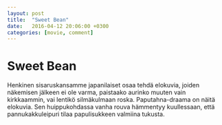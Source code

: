 ```yaml
---
layout: post
title:  "Sweet Bean"
date:   2016-04-12 20:06:00 +0300
categories: [movie, comment]
---
```


# Sweet Bean

Henkinen sisaruskansamme japanilaiset osaa tehdä elokuvia, joiden näkemisen jälkeen ei ole varma, paistaako aurinko muuten vain kirkkaammin, vai lentikö silmäkulmaan roska. Paputahna-draama on näitä elokuvia. Sen huippukohdassa vanha rouva hämmentyy kuullessaan, että pannukakkuleipuri tilaa papulisukkeen valmiina tukusta.

[//]: # "http://www.imdb.com/title/tt4298958/"